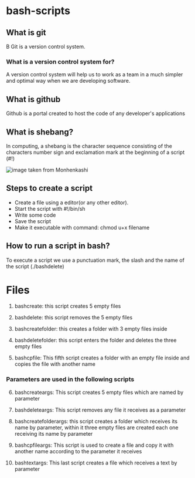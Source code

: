 # bash-scripts

## **What is git**
B
Git is a version control system.

### What is a version control system for? 

A version control system will help us to work as a team in a much simpler and
optimal way when we are developing software.

## **What is github**

Github is a portal created to host the code of any developer's applications
 
## **What is shebang?**

In computing, a shebang is the character sequence consisting of the characters number sign and exclamation mark
at the beginning of a script (#!)

![image taken from Monhenkashi](https://miro.medium.com/max/2444/1*NPQDt9Xnt0VEgygyC3BTgw.png)

## **Steps to create a script**

- Create a file using a editor(or any other editor).
- Start the script with #!/bin/sh
- Write some code
- Save the script
- Make it executable with command: chmod u+x filename

## How to run a script in bash?
To execute a script we use a punctuation mark, the slash and the name of the script (./bashdelete)

# Files

1. bashcreate: this script creates 5 empty files

2. bashdelete: this script removes the 5 empty files

3. bashcreatefolder: this creates a folder with 3 empty files inside

4. bashdeletefolder: this script enters the folder and deletes the three empty files

5. bashcpfile: This fifth script creates a folder with an empty file inside and copies the file with another name

### Parameters are used in the following scripts

6. bashcreateargs: This script creates 5 empty files which are named by parameter

7. bashdeleteargs: This script removes any file it receives as a parameter

8. bashcreatefolderargs: this script creates a folder which receives its name by parameter,
within it three empty files are created each one receiving its name by parameter

9. bashcpfileargs: This script is used to create a file and copy it with another name according to the
 parameter it receives

10. bashtextargs: This last script creates a file which receives a text by parameter
